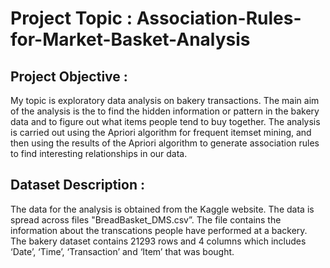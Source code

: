 # Project Topic : Association-Rules-for-Market-Basket-Analysis

## Project Objective :
My topic is exploratory data analysis on bakery transactions. The main aim of the analysis is the to find the hidden information or pattern in the bakery data and to figure out what items people tend to buy together. The analysis is carried out using the Apriori algorithm for frequent itemset mining, and then using the results of the Apriori algorithm to generate association rules to find interesting relationships in our data.

## Dataset Description : 
The data for the analysis is obtained from the Kaggle website. The data is spread across files "BreadBasket_DMS.csv”. The file contains the information about the transcations people have performed at a backery. The bakery dataset contains 21293 rows and 4 columns which includes ‘Date’, ‘Time’, ‘Transaction’ and ‘Item’ that was bought.

